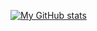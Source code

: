 


[![My GitHub stats](https://github-readme-stats.vercel.app/api?username=kitarikes&theme=jolly&show_icons=true&count_private=true)](https://github.com/kitarikes/github-readme-stats)


<!--j
**kitarikes/kitarikes** is a ✨ _special_ ✨ repository because its `README.md` (this file) appears on your GitHub profile.

Here are some ideas to get you started:

- 🔭 I’m currently working on ...
- 🌱 I’m currently learning ..
- 👯 I’m looking to collaborate on ..
- 🤔 I’m looking for help with ..
- 💬 Ask me about ...
- 📫 How to reach me: ...
- 😄 Pronouns: ...
- ⚡ Fun fact: ...

gitkitarikes
git23-kita
でアカウント変更！

ホスト名
- kitarikes
- 23-kita


git@以下をホスト名にかえる。
git clone git@23-kita:xxxx.git

-->
